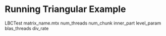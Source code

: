 # Running Triangular Example


LBCTest matrix_name.mtx num_threads num_chunk inner_part level_param blas_threads div_rate